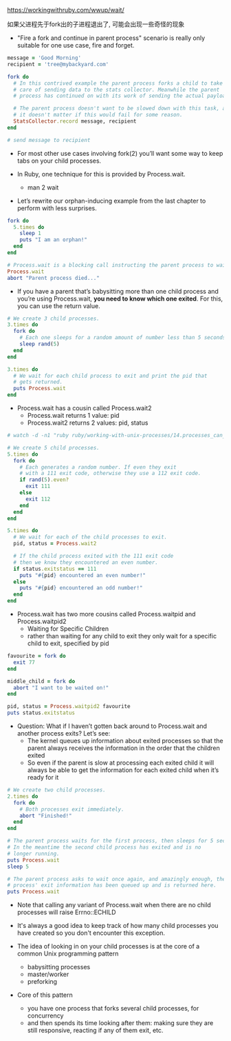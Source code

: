 https://workingwithruby.com/wwup/wait/

如果父进程先于fork出的子进程退出了, 可能会出现一些奇怪的现象

+ "Fire a fork and continue in parent process" scenario is really only suitable for one use case, fire and forget.

```ruby
message = 'Good Morning'
recipient = 'tree@mybackyard.com'

fork do
  # In this contrived example the parent process forks a child to take
  # care of sending data to the stats collector. Meanwhile the parent
  # process has continued on with its work of sending the actual payload.

  # The parent process doesn't want to be slowed down with this task, and
  # it doesn't matter if this would fail for some reason.
  StatsCollector.record message, recipient
end

# send message to recipient
```

+ For most other use cases involving fork(2) you’ll want some way to keep tabs on your child processes.

+ In Ruby, one technique for this is provided by Process.wait.
    + man 2 wait

+ Let’s rewrite our orphan-inducing example from the last chapter to perform with less surprises.

```ruby
fork do
  5.times do
    sleep 1
    puts "I am an orphan!"
  end
end

# Process.wait is a blocking call instructing the parent process to wait for one of its child processes to exit before continuing.
Process.wait
abort "Parent process died..."
```

+ If you have a parent that’s babysitting more than one child process and you’re using Process.wait, **you need to know which one exited**. For this, you can use the return value.

```ruby
# We create 3 child processes.
3.times do
  fork do
    # Each one sleeps for a random amount of number less than 5 seconds.
    sleep rand(5)
  end
end

3.times do
  # We wait for each child process to exit and print the pid that
  # gets returned.
  puts Process.wait
end
```

+ Process.wait has a cousin called Process.wait2
    + Process.wait  returns 1 value:  pid
    + Process.wait2 returns 2 values: pid, status

```ruby
# watch -d -n1 "ruby ruby/working-with-unix-processes/14.processes_can_wait/tmp.rb"

# We create 5 child processes.
5.times do
  fork do
    # Each generates a random number. If even they exit
    # with a 111 exit code, otherwise they use a 112 exit code.
    if rand(5).even?
      exit 111
    else
      exit 112
    end
  end
end

5.times do
  # We wait for each of the child processes to exit.
  pid, status = Process.wait2

  # If the child process exited with the 111 exit code
  # then we know they encountered an even number.
  if status.exitstatus == 111
    puts "#{pid} encountered an even number!"
  else
    puts "#{pid} encountered an odd number!"
  end
end
```

+ Process.wait has two more cousins called Process.waitpid and Process.waitpid2
    + Waiting for Specific Children
    + rather than waiting for any child to exit they only wait for a specific child to exit, specified by pid

```ruby
favourite = fork do
  exit 77
end

middle_child = fork do
  abort "I want to be waited on!"
end

pid, status = Process.waitpid2 favourite
puts status.exitstatus
```

+ Question: What if I haven’t gotten back around to Process.wait and another process exits? Let’s see:
    + The kernel queues up information about exited processes so that the parent always receives the information in the order that the children exited
    + So even if the parent is slow at processing each exited child it will always be able to get the information for each exited child when it’s ready for it
```ruby
# We create two child processes.
2.times do
  fork do
    # Both processes exit immediately.
    abort "Finished!"
  end
end

# The parent process waits for the first process, then sleeps for 5 seconds.
# In the meantime the second child process has exited and is no
# longer running.
puts Process.wait
sleep 5

# The parent process asks to wait once again, and amazingly enough, the second
# process' exit information has been queued up and is returned here.
puts Process.wait
```

+ Note that calling any variant of Process.wait when there are no child processes will raise Errno::ECHILD

+ It's always a good idea to keep track of how many child processes you have created so you don't encounter this exception.

+ The idea of looking in on your child processes is at the core of a common Unix programming pattern
    + babysitting processes
    + master/worker
    + preforking

+ Core of this pattern
    + you have one process that forks several child processes, for concurrency
    + and then spends its time looking after them: making sure they are still responsive, reacting if any of them exit, etc.



